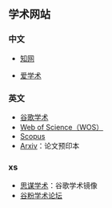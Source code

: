 ## 学术网站

### 中文

- [知网](https://www.cnki.net/)

- [爱学术](https://www.ixueshu.com/)

### 英文

- [谷歌学术](https://scholar.google.com/)
- [Web of Science（WOS）](https://www.webofscience.com)
- [Scopus](https://www.scopus.com)
- [Arxiv](https://arxiv.org/)：论文预印本

### xs

- [思谋学术](https://ac.scmor.com/)：谷歌学术镜像
- [谷粉学术论坛](https://bbs.yuyingufen.com/)